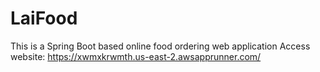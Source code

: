 # LaiFood
This is a Spring Boot based online food ordering web application
Access website: https://xwmxkrwmth.us-east-2.awsapprunner.com/

